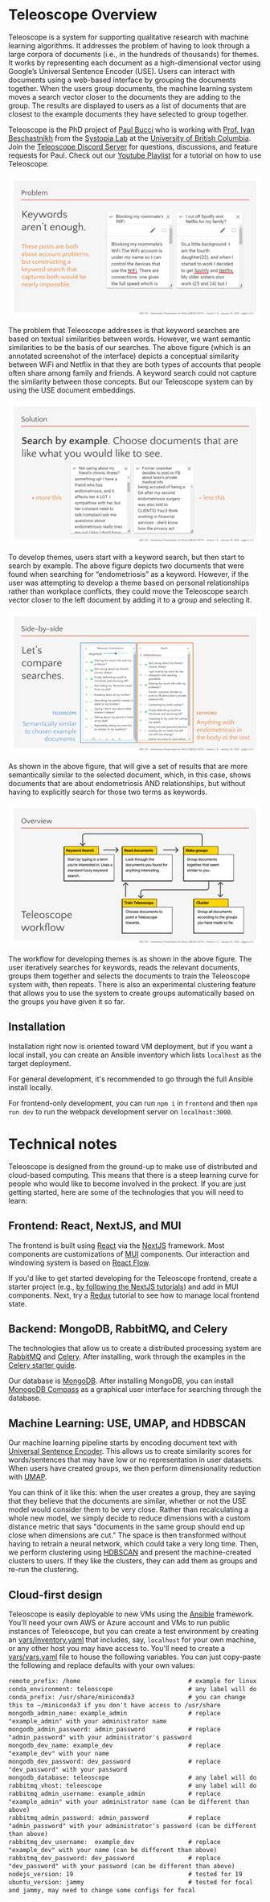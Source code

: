 # Teleoscope Overview

Teleoscope is a system for supporting qualitative research with machine learning algorithms. It addresses the problem of having to look through a large corpora of documents (i.e., in the hundreds of thousands) for themes. It works by representing each document as a high-dimensional vector using Google’s Universal Sentence Encoder (USE). Users can interact with documents using a web-based interface by grouping the documents together. When the users group documents, the machine learning system moves a search vector closer to the documents they are adding to the group. The results are displayed to users as a list of documents that are closest to the example documents they have selected to group together.

Teleoscope is the PhD project of [Paul Bucci](https://paulbucci.ca/) who is working with [Prof. Ivan Beschastnikh](https://www.cs.ubc.ca/~bestchai/) from the [Systopia Lab](https://systopia.cs.ubc.ca/) at the [University of British Columbia](https://www.ubc.ca/). Join the [Teleoscope Discord Server](https://discord.gg/GNpjvccnAX) for questions, discussions, and feature requests for Paul. Check out our [Youtube Playlist](https://www.youtube.com/playlist?list=PLfTo3bBE97a0_GllWl9RzzPb9GpwRuayP) for a tutorial on how to use Teleoscope.

![keywords aren't enough](images/keywords.png)

The problem that Teleoscope addresses is that keyword searches are based on textual similarities between words. However, we want semantic similarities to be the basis of our searches. The above figure (which is an annotated screenshot of the interface) depicts a conceptual similarity between WiFi and Netflix in that they are both types of accounts that people often share among family and friends. A keyword search could not capture the similarity between those concepts. But our Teleoscope system can by using the USE document embeddings.

![search by example](images/search-by-example.png)

To develop themes, users start with a keyword search, but then start to search by example. The above figure depicts two documents that were found when searching for “endometriosis” as a keyword. However, if the user was attempting to develop a theme based on personal relationships rather than workplace conflicts, they could move the Teleoscope search vector closer to the left document by adding it to a group and selecting it.

![compare searchers](images/compare-searches.png)

As shown in the above figure, that will give a set of results that are more semantically similar to the selected document, which, in this case, shows documents that are about endometriosis AND relationships, but without having to explicitly search for those two terms as keywords.

![workflow](images/teleoscope-workflow.png)

The workflow for developing themes is as shown in the above figure. The user iteratively searches for keywords, reads the relevant documents, groups them together and selects the documents to train the Teleoscope system with, then repeats. There is also an experimental clustering feature that allows you to use the system to create groups automatically based on the groups you have given it so far.

## Installation
Installation right now is oriented toward VM deployment, but if you want a local install, you can create an Ansible inventory which lists `localhost` as the target deployment.

For general development, it's recommended to go through the full Ansible install locally.

For frontend-only development, you can run `npm i` in `frontend` and then `npm run dev` to run the webpack development server on `localhost:3000`.

# Technical notes
Teleoscope is designed from the ground-up to make use of distributed and cloud-based computing. This means that there is a steep learning curve for people who would like to become involved in the prokect. If you are just getting started, here are some of the technologies that you will need to learn:

## Frontend: React, NextJS, and MUI
The frontend is built using [React](https://reactjs.org/) via the [NextJS](https://nextjs.org/) framework. Most components are customizations of [MUI](https://mui.com/) components. Our interaction and windowing system is based on [React Flow](https://reactflow.dev/).

If you'd like to get started developing for the Teleoscope frontend, create a starter project (e.g., [by following the NextJS tutorials](https://nextjs.org/learn/foundations/about-nextjs)) and add in MUI components. Next, try a [Redux](https://redux.js.org/) tutorial to see how to manage local frontend state.

## Backend: MongoDB, RabbitMQ, and Celery
The technologies that allow us to create a distributed processing system are [RabbitMQ](https://www.rabbitmq.com/) and [Celery](https://docs.celeryq.dev/en/stable/index.html). After installing, work through the examples in the [Celery starter guide](https://docs.celeryq.dev/en/stable/getting-started/introduction.html).

Our database is [MongoDB](https://www.mongodb.com/). After installing MongoDB, you can install [MonogoDB Compass](https://www.mongodb.com/products/compass) as a graphical user interface for searching through the database.

## Machine Learning: USE, UMAP, and HDBSCAN
Our machine learning pipeline starts by encoding document text with [Universal Sentence Encoder](https://www.tensorflow.org/hub/tutorials/semantic_similarity_with_tf_hub_universal_encoder). This allows us to create similarity scores for words/sentences that may have low or no representation in user datasets. When users have created groups, we then perform dimensionality reduction with [UMAP](https://umap-learn.readthedocs.io/en/latest/supervised.html). 

You can think of it like this: when the user creates a group, they are saying that they believe that the documents are similar, whether or not the USE model would consider them to be very close. Rather than recalculating a whole new model, we simply decide to reduce dimensions with a custom distance metric that says "documents in the same group should end up close when dimensions are cut." The space is then transformed without having to retrain a neural network, which could take a very long time. Then, we perform clustering using [HDBSCAN](https://hdbscan.readthedocs.io/en/latest/how_hdbscan_works.html) and present the machine-created clusters to users. If they like the clusters, they can add them as groups and re-run the clustering.

## Cloud-first design
Teleoscope is easily deployable to new VMs using the [Ansible](https://www.ansible.com/) framework. You'll need your own AWS or Azure account and VMs to run public instances of Teleoscope, but you can create a test environment by creating an [vars/inventory.yaml](https://docs.ansible.com/ansible/latest/inventory_guide/index.html) that includes, say, `localhost` for your own machine, or any other host you may have access to. You'll need to create a [vars/vars.yaml](https://docs.ansible.com/ansible/latest/playbook_guide/playbooks_variables.html) file to house the following variables. You can just copy-paste the following and replace defaults with your own values:

```
remote_prefix: /home                              # example for linux 
conda_environment: teleoscope                     # any label will do
conda_prefix: /usr/share/miniconda3               # you can change this to ~/miniconda3 if you don't have access to /usr/share
mongodb_admin_name: example_admin                 # replace "example_admin" with your administrator name
mongodb_admin_password: admin_password            # replace "admin_password" with your administrator's password
mongodb_dev_name: example_dev                     # replace "example_dev" with your name
mongodb_dev_password: dev_password                # replace "dev_password" with your password
mongodb_database: teleoscope                      # any label will do
rabbitmq_vhost: teleoscope                        # any label will do
rabbitmq_admin_username: example_admin            # replace "example_admin" with your administrator name (can be different than above)
rabbitmq_admin_password: admin_password           # replace "admin_password" with your administrator's password (can be different than above)
rabbitmq_dev_username:  example_dev               # replace "example_dev" with your name (can be different than above)
rabbitmq_dev_password: dev_password               # replace "dev_password" with your password (can be different than above)
nodejs_version: 19                                # tested for 19
ubuntu_version: jammy                             # tested for focal and jammy, may need to change some configs for focal
```
